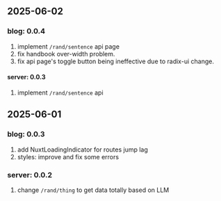 ## 2025-06-02
### blog: 0.0.4
1. implement `/rand/sentence` api page
2. fix handbook over-width problem.
3. fix api page's toggle button being ineffective due to radix-ui change.

#### server: 0.0.3
1. implement `/rand/sentence` api


## 2025-06-01
### blog: 0.0.3
1. add NuxtLoadingIndicator for routes jump lag
2. styles: improve and fix some errors

### server: 0.0.2
1. change `/rand/thing` to get data totally based on LLM